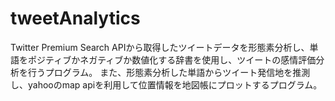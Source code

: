 # tweetAnalytics

Twitter Premium Search APIから取得したツイートデータを形態素分析し、単語をポジティブかネガティブか数値化する辞書を使用し、ツイートの感情評価分析を行うプログラム。
また、形態素分析した単語からツイート発信地を推測し、yahooのmap apiを利用して位置情報を地図帳にプロットするプログラム。
